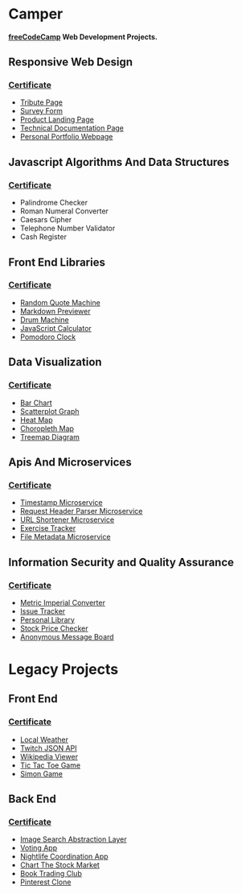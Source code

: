 # Camper

#### [freeCodeCamp](https://www.freecodecamp.org/) Web Development Projects.

## Responsive Web Design

### [Certificate](https://www.freecodecamp.org/certification/fr0st1n/responsive-web-design)

* [Tribute Page](https://codepen.io/FR0ST1N/full/RgaVZq/)
* [Survey Form](https://codepen.io/FR0ST1N/full/aKdEEZ/)
* [Product Landing Page](https://codepen.io/FR0ST1N/full/oybyqP/)
* [Technical Documentation Page](https://codepen.io/FR0ST1N/full/oyxWmP/)
* [Personal Portfolio Webpage](https://codepen.io/FR0ST1N/full/zzqLwL/)

## Javascript Algorithms And Data Structures

### [Certificate](https://www.freecodecamp.org/certification/fr0st1n/javascript-algorithms-and-data-structures)

* Palindrome Checker
* Roman Numeral Converter
* Caesars Cipher
* Telephone Number Validator
* Cash Register

## Front End Libraries

### [Certificate](https://www.freecodecamp.org/certification/fr0st1n/front-end-libraries)

* [Random Quote Machine](https://codepen.io/FR0ST1N/full/dROBrg/)
* [Markdown Previewer](https://codepen.io/FR0ST1N/full/YvVyrV/)
* [Drum Machine](https://codepen.io/FR0ST1N/full/NzgrbX/)
* [JavaScript Calculator](https://codepen.io/FR0ST1N/full/XggEoW/)
* [Pomodoro Clock](https://codepen.io/FR0ST1N/full/dRRQgp/)

## Data Visualization

### [Certificate](https://www.freecodecamp.org/certification/fr0st1n/data-visualization)

* [Bar Chart](https://codepen.io/FR0ST1N/full/JZpLKJ/)
* [Scatterplot Graph](https://codepen.io/FR0ST1N/full/jKzPOZ/)
* [Heat Map](https://codepen.io/FR0ST1N/full/VdxrxM/)
* [Choropleth Map](https://codepen.io/FR0ST1N/full/LrmXoz/)
* [Treemap Diagram](https://codepen.io/FR0ST1N/full/zaLoym/)

## Apis And Microservices

### [Certificate](https://www.freecodecamp.org/certification/fr0st1n/apis-and-microservices)

* [Timestamp Microservice](https://timestamp-njs.glitch.me/)
* [Request Header Parser Microservice](https://header-parser-njs.glitch.me/)
* [URL Shortener Microservice](https://url-shortener-njs.glitch.me/)
* [Exercise Tracker](https://exercisetracker-fcc.glitch.me/)
* [File Metadata Microservice](https://file-metadata-njs.glitch.me/)

## Information Security and Quality Assurance

### [Certificate](https://www.freecodecamp.org/certification/fr0st1n/information-security-and-quality-assurance)

* [Metric Imperial Converter](https://imperial-converter.glitch.me/)
* [Issue Tracker](https://fcc-issue-tracker.glitch.me/)
* [Personal Library](https://personallibraryfcc.glitch.me/)
* [Stock Price Checker](https://stockpricechecker-fcc.glitch.me/)
* [Anonymous Message Board](https://anon-message-board-fcc.glitch.me/)

# Legacy Projects

## Front End

### [Certificate](https://www.freecodecamp.org/certification/fr0st1n/legacy-front-end)

* [Local Weather](https://codepen.io/FR0ST1N/full/rwjmeP/)
* [Twitch JSON API](https://codepen.io/FR0ST1N/full/QgdobY/)
* [Wikipedia Viewer](https://codepen.io/FR0ST1N/full/owBJLa/)
* [Tic Tac Toe Game](https://codepen.io/FR0ST1N/full/mwMRRE/)
* [Simon Game](https://codepen.io/FR0ST1N/full/EXvrWw/)

## Back End

### [Certificate](https://www.freecodecamp.org/certification/fr0st1n/legacy-back-end)

* [Image Search Abstraction Layer](https://image-search-njs.glitch.me/)
* [Voting App](https://voting-njs.glitch.me/)
* [Nightlife Coordination App](https://nightlife-njs.glitch.me/)
* [Chart The Stock Market](https://stockmarket-njs.glitch.me/)
* [Book Trading Club](https://booktrading-njs.glitch.me/)
* [Pinterest Clone](https://pinterestclone-njs.glitch.me/)
